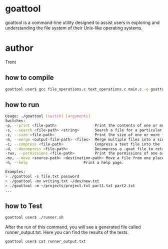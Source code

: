 # goattool

goattool is a command-line utility designed to assist users in exploring and understanding the file system of their Unix-like operating systems.

# author
Trent 

## how to compile

```bash
goattool user$ gcc file_operations.c text_operations.c main.c -o goattool
```

## how to run

```bash
Usage: ./goattool [switch] [arguments]
Switches:
-p, --print <file-path>                 Print the contents of one or more files.
-s, --search <file-path> <string>       Search a file for a particular string and print every line of the file that contains that string.
-z, --size <file-path>                  Print the size of one or more files.
-m, --merge <output-file-path> <files>  Merge multiple files into a single file with a specified name and path.
-c, --compress <file-path>              Compress a text file into the .goat format.
-d, --decompress <file-path>            Decompress a .goat file to retrieve the original text.
-rwx, --permissions <file-path>         Print the permissions of one or more files as an integer (000 to 777).
-mv, --move <source-path> <destination-path> Move a file from one place to another with a specified path and new name.
-h, --help                         Print a help page.

Examples:
> ./goattool -s file.txt password
> ./goattool -mv writing.txt ~/dev/new.txt
> ./goattool -m ~/projects/project.txt part1.txt part2.txt
...
```

## how to Test
```bash
goattool user$ ./runner.sh
```
After the run of this command, you will see a generated file called runner_output.txt. Here you can find the results of the tests.
```bash
goattool user$ cat runner_output.txt
```
